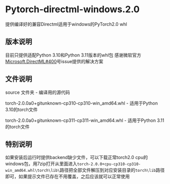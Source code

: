 # Pytorch-directml-windows.2.0
提供编译好的兼容Directml适用于windows的PyTorch2.0 whl

## 版本说明

目前只提供适配Python 3.10和Python 3.11版本的whl包
感谢微软官方[Microsoft.DirectML#400](https://github.com/microsoft/DirectML/issues/400#issuecomment-1470074201)号issue提供的解决方案

## 文件说明

source 文件夹 - 编译用的源代码

torch-2.0.0a0+gitunknown-cp310-cp310-win_amd64.whl - 适用于Python 3.10的torch文件

torch-2.0.0a0+gitunknown-cp311-cp311-win_amd64.whl - 适用于Python 3.11的torch文件


## 特别说明

如果安装后运行时提供backend缺少文件，可以下载正常torch2.0 cpu的windows包，用7zip打开从里面进入`torch-2.0.0+cpu-cp310-cp310-win_amd64.whl\torch\lib\`路径把全部文件解压到对应安装目录的`torch\lib`路径即可，如果提示文件已存在不用覆盖，之后应该就可以正常使用
